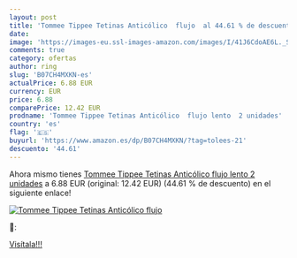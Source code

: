 ```yaml
---
layout: post
title: 'Tommee Tippee Tetinas Anticólico  flujo  al 44.61 % de descuento'
date: 
image: 'https://images-eu.ssl-images-amazon.com/images/I/41J6CdoAE6L._SL200_.jpg'
comments: true
category: ofertas
author: ring
slug: 'B07CH4MXKN-es'
actualPrice: 6.88 EUR
currency: EUR
price: 6.88
comparePrice: 12.42 EUR
prodname: 'Tommee Tippee Tetinas Anticólico  flujo lento  2 unidades'
country: 'es'
flag: '🇪🇸'
buyurl: 'https://www.amazon.es/dp/B07CH4MXKN/?tag=tolees-21'
descuento: '44.61'
---
```


Ahora mismo tienes [Tommee Tippee Tetinas Anticólico  flujo lento  2 unidades](https://www.amazon.es/dp/B07CH4MXKN/?tag=tolees-21) a 6.88 EUR (original: 12.42 EUR) (44.61 %  de descuento) en el siguiente enlace!

[![Tommee Tippee Tetinas Anticólico  flujo ](https://images-eu.ssl-images-amazon.com/images/I/41J6CdoAE6L._SL200_.jpg)](https://www.amazon.es/dp/B07CH4MXKN/?tag=tolees-21)

🔎:


[Visítala!!!](https://www.amazon.es/dp/B07CH4MXKN/?tag=tolees-21)
